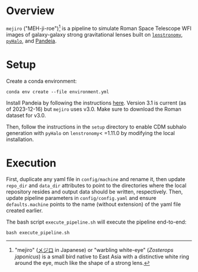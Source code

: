 # Overview

`mejiro` ("MEH-ji-roe")[^1] is a pipeline to simulate Roman Space Telescope WFI images of galaxy-galaxy strong
gravitational lenses
built on [`lenstronomy`](https://github.com/lenstronomy/lenstronomy), [`pyHalo`](https://github.com/dangilman/pyHalo),
and [Pandeia](https://outerspace.stsci.edu/display/PEN).

# Setup

Create a conda environment:

```
conda env create --file environment.yml
```

Install Pandeia by following the
instructions [here](https://outerspace.stsci.edu/display/PEN/Pandeia+Engine+Installation). Version 3.1 is current (as of
2023-12-16) but `mejiro` uses v3.0. Make sure to download the Roman dataset for v3.0.

Then, follow the instructions in the `setup` directory to enable CDM subhalo generation with `pyHalo` on `lenstronomy`<
=1.11.0 by modifying the local installation.

# Execution

First, duplicate any yaml file in `config/machine` and rename it, then update `repo_dir` and `data_dir` attributes to
point to the directories where the local repository resides and output data should be written, respectively. Then,
update pipeline parameters in `config/config.yaml` and ensure `defaults.machine` points to the name (without extension)
of the yaml file created earlier.

The bash script `execute_pipeline.sh` will execute the pipeline end-to-end:

```
bash execute_pipeline.sh
```

[^1]: "mejiro" ([メジロ](https://ja.wikipedia.org/wiki/%E3%83%A1%E3%82%B8%E3%83%AD) in Japanese) or "warbling
white-eye" (*Zosterops japonicus*) is a small bird native to East Asia with a distinctive white ring around the eye,
much like the shape of a strong lens.